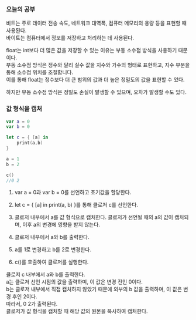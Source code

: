### 오늘의 공부

비트는 주로 데이터 전송 속도, 네트워크 대역폭, 컴퓨터 메모리의 용량 등을 표현할 때 사용된다.<br>
바이트는 컴퓨터에서 정보를 저장하고 처리하는 데 사용된다.<br>

float는 int보다 더 많은 값을 저장할 수 있는 이유는 부동 소수점 방식을 사용하기 때문이다.<br>
부동 소수점 방식은 정수와 달리 실수 값을 지수와 가수의 형태로 표현하고, 지수 부분을 통해 소수점 위치를 조절합니다.<br>
이를 통해 float는 정수보다 더 큰 범위의 값과 더 높은 정밀도의 값을 표현할 수 있다.<br>

하지만 부동 소수점 방식은 정밀도 손실이 발생할 수 있으며, 오차가 발생할 수도 있다.<br>

### 값 형식을 캡처
```swift
var a = 0 
var b = 0

let c = { [a] in 
    print(a,b) 
}

a = 1
b = 2

c()
//0 2
```

1. var a = 0과 var b = 0를 선언하고 초기값을 할당한다.

2. let c = { [a] in print(a, b) }를 통해 클로저 c를 선언한다.

3. 클로저 내부에서 a를 값 형식으로 캡처한다. 클로저가 선언될 때의 a의 값이 캡처되며, 이후 a의 변경에 영향을 받지 않는다.
4. 클로저 내부에서 a와 b를 출력한다.
5. a를 1로 변경하고 b를 2로 변경한다.

6. c()를 호출하여 클로저를 실행한다.

클로저 c 내부에서 a와 b를 출력한다.<br>
a는 클로저 선언 시점의 값을 출력하며, 이 값은 변경 전인 0이다.<br>
b는 클로저 내부에서 직접 캡처하지 않았기 때문에 외부의 b 값을 출력하며, 이 값은 변경 후인 2이다.<br>
따라서, 0 2가 출력된다.<br>
클로저가 값 형식을 캡처할 때 해당 값의 원본을 복사하여 캡처한다.<br>

